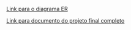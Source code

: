 [Link para o diagrama ER](https://app.diagrams.net/?splash=0#G1a2jv-pixRwmsNJ-SWNWQZ0iOJ5_lCCVI#%7B%22pageId%22%3A%22AZrENnPkUvI1qUt0fQRJ%22%7D)

[Link para documento do projeto final completo](https://docs.google.com/document/d/1FzF5T9x4nFzu1pnwGMrE1uIxtvEDSmni/edit?usp=sharing&ouid=112791020115833688908&rtpof=true&sd=true)

